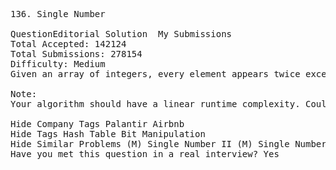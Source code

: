 <pre>
136. Single Number  

QuestionEditorial Solution  My Submissions
Total Accepted: 142124
Total Submissions: 278154
Difficulty: Medium
Given an array of integers, every element appears twice except for one. Find that single one.

Note:
Your algorithm should have a linear runtime complexity. Could you implement it without using extra memory?

Hide Company Tags Palantir Airbnb
Hide Tags Hash Table Bit Manipulation
Hide Similar Problems (M) Single Number II (M) Single Number III (M) Missing Number (H) Find the Duplicate Number
Have you met this question in a real interview? Yes  
</pre>
